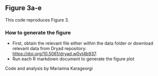 ## Figure 3a-e
This code reproduces Figure 3.

### How to generate the figure
* First, obtain the relevant file either within the data folder or download relevant data from Dryad repository: https://doi.org/10.5061/dryad.w0vt4b937. 
* Run each R markdown document to generate the figure plot

Code and analysis by Marianna Karageorgi

